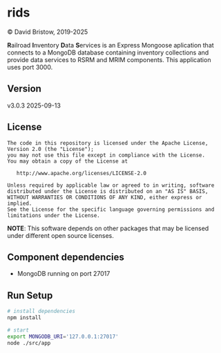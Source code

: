 # rids

&copy; David Bristow, 2019-2025

**R**ailroad **I**nventory **D**ata **S**ervices is an Express Mongoose aplication that connects to a MongoDB database containing inventory collections and provide data services to RSRM and MRIM components. This application uses port 3000.

## Version
v3.0.3 2025-09-13


## License

    The code in this repository is licensed under the Apache License, Version 2.0 (the "License");
    you may not use this file except in compliance with the License.
    You may obtain a copy of the License at

       http://www.apache.org/licenses/LICENSE-2.0

    Unless required by applicable law or agreed to in writing, software
    distributed under the License is distributed on an "AS IS" BASIS,
    WITHOUT WARRANTIES OR CONDITIONS OF ANY KIND, either express or implied.
    See the License for the specific language governing permissions and
    limitations under the License.

**NOTE**: This software depends on other packages that may be licensed under different open source licenses.

## Component dependencies

* MongoDB running on port 27017


## Run Setup

``` bash
# install dependencies
npm install

# start
export MONGODB_URI='127.0.0.1:27017'
node ./src/app
```
